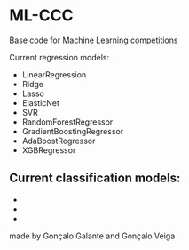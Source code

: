 # ML-CCC
Base code for Machine Learning competitions

Current regression models:
  - LinearRegression
  - Ridge
  - Lasso
  - ElasticNet
  - SVR
  - RandomForestRegressor
  - GradientBoostingRegressor
  - AdaBoostRegressor
  - XGBRegressor
  
Current classification models:
  -
  -
  -
  -
 
 
 
 
 
 made by Gonçalo Galante and Gonçalo Veiga

